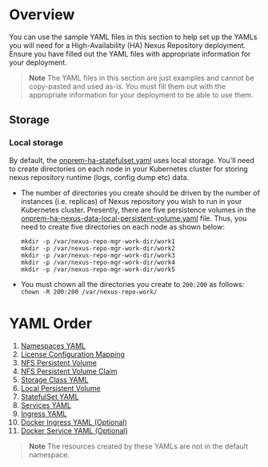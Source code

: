 <!--

    Sonatype Nexus (TM) Open Source Version
    Copyright (c) 2008-present Sonatype, Inc.
    All rights reserved. Includes the third-party code listed at http://links.sonatype.com/products/nexus/oss/attributions.

    This program and the accompanying materials are made available under the terms of the Eclipse Public License Version 1.0,
    which accompanies this distribution and is available at http://www.eclipse.org/legal/epl-v10.html.

    Sonatype Nexus (TM) Professional Version is available from Sonatype, Inc. "Sonatype" and "Sonatype Nexus" are trademarks
    of Sonatype, Inc. Apache Maven is a trademark of the Apache Software Foundation. M2eclipse is a trademark of the
    Eclipse Foundation. All other trademarks are the property of their respective owners.

-->

# Overview
You can use the sample YAML files in this section to help set up the YAMLs you will need for a High-Availability (HA) Nexus Repository deployment. 
Ensure you have filled out the YAML files with appropriate information for your deployment.

> **Note** The YAML files in this section are just examples and cannot be copy-pasted and used as-is. You must fill them out with the appropriate information for your deployment to be able to use them.

## Storage

### Local storage

By default, the [onprem-ha-statefulset.yaml](onprem-ha-statefulset.yaml) uses local storage. You'll need to create directories
on each node in your Kubernetes cluster for storing nexus repository runtime (logs, config dump etc) data.

* The number of directories you create should be driven by the number of instances (i.e. replicas) of Nexus repository you wish to run in your Kubernetes cluster.
    Presently, there are five persistence volumes in the [onprem-ha-nexus-data-local-persistent-volume.yaml](onprem-ha-nexus-data-local-persistent-volume.yaml) file.
    Thus, you need to create five directories on each node as shown below:
    ```
    mkdir -p /var/nexus-repo-mgr-work-dir/work1
    mkdir -p /var/nexus-repo-mgr-work-dir/work2
    mkdir -p /var/nexus-repo-mgr-work-dir/work3
    mkdir -p /var/nexus-repo-mgr-work-dir/work4
    mkdir -p /var/nexus-repo-mgr-work-dir/work5
    ```

* You must chown all the directories you create to ```200:200``` as follows: ```chown -R 200:200 /var/nexus-repo-work/ ```

# YAML Order

1. [Namespaces YAML](https://github.com/sonatype/nxrm3-ha-repository/blob/main/sample-on-prem-ha-yamls/onprem-ha-namespaces.yaml)
4. [License Configuration Mapping](https://github.com/sonatype/nxrm3-ha-repository/blob/main/sample-on-prem-ha-yamls/onprem-ha-license-config-mapping.yaml)
5. [NFS Persistent Volume](https://github.com/sonatype/nxrm3-ha-repository/blob/main/sample-on-prem-ha-yamls/onprem-ha-blobs-nfs-persistent-volume.yaml)
6. [NFS Persistent Volume Claim](https://github.com/sonatype/nxrm3-ha-repository/blob/main/sample-on-prem-ha-yamls/onprem-ha-blobs-nfs-persistent-volume-claim.yaml)
7. [Storage Class YAML](https://github.com/sonatype/nxrm3-ha-repository/blob/main/sample-on-prem-ha-yamls/onprem-ha-storage-class.yaml)
8. [Local Persistent Volume](https://github.com/sonatype/nxrm3-ha-repository/blob/main/sample-on-prem-ha-yamls/onprem-ha-nexus-data-local-persistent-volume.yaml)
9. [StatefulSet YAML](https://github.com/sonatype/nxrm3-ha-repository/blob/main/sample-on-prem-ha-yamls/onprem-ha-statefulset.yaml)
10. [Services YAML](https://github.com/sonatype/nxrm3-ha-repository/blob/main/sample-on-prem-ha-yamls/onprem-ha-services.yaml)
11. [Ingress YAML](https://github.com/sonatype/nxrm3-ha-repository/blob/main/sample-on-prem-ha-yamls/onprem-ha-ingress.yaml)
12. [Docker Ingress YAML (Optional)](https://github.com/sonatype/nxrm3-ha-repository/blob/main/sample-on-prem-ha-yamls/onprem-ha-docker-ingress.yaml)
13. [Docker Service YAML (Optional)](https://github.com/sonatype/nxrm3-ha-repository/blob/main/sample-on-prem-ha-yamls/onprem-ha-docker-service.yaml)

> **Note** The resources created by these YAMLs are not in the default namespace.

